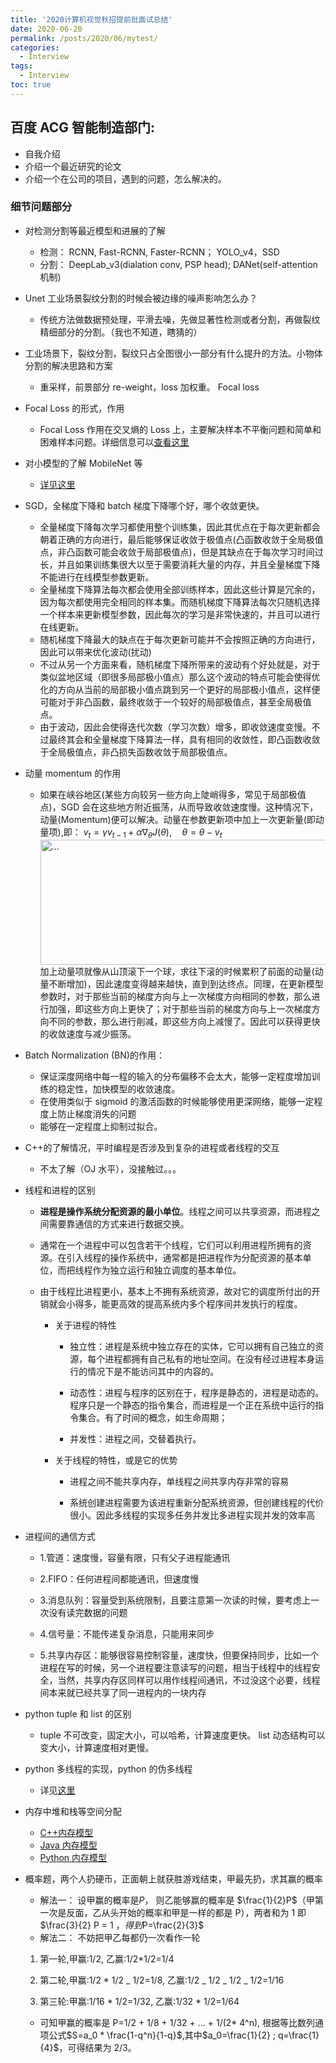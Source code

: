 ```yaml
---
title: '2020计算机视觉秋招提前批面试总结'
date: 2020-06-20
permalink: /posts/2020/06/mytest/
categories:
  - Interview
tags:
  - Interview
toc: true
---
```


## 百度 ACG 智能制造部门:

- 自我介绍
- 介绍一个最近研究的论文
- 介绍一个在公司的项目，遇到的问题，怎么解决的。

### 细节问题部分

- 对检测分割等最近模型和进展的了解

  - 检测： RCNN, Fast-RCNN, Faster-RCNN； YOLO_v4，SSD
  - 分割： DeepLab_v3(dialation conv, PSP head); DANet(self-attention 机制)

- Unet 工业场景裂纹分割的时候会被边缘的噪声影响怎么办？

  - 传统方法做数据预处理，平滑去噪，先做显著性检测或者分割，再做裂纹精细部分的分割。（我也不知道，瞎猜的）

- 工业场景下，裂纹分割，裂纹只占全图很小一部分有什么提升的方法。小物体分割的解决思路和方案

  - 重采样，前景部分 re-weight，loss 加权重。 Focal loss

- Focal Loss 的形式，作用
  - Focal Loss 作用在交叉熵的 Loss 上，主要解决样本不平衡问题和简单和困难样本问题。详细信息可以[查看这里](https://www.cnblogs.com/king-lps/p/9497836.html)

* 对小模型的了解 MobileNet 等

  - [详见这里](https://www.cnblogs.com/dengshunge/p/11334640.html)

* SGD，全梯度下降和 batch 梯度下降哪个好，哪个收敛更快。

  - 全量梯度下降每次学习都使用整个训练集，因此其优点在于每次更新都会朝着正确的方向进行，最后能够保证收敛于极值点(凸函数收敛于全局极值点，非凸函数可能会收敛于局部极值点)，但是其缺点在于每次学习时间过长，并且如果训练集很大以至于需要消耗大量的内存，并且全量梯度下降不能进行在线模型参数更新。
  - 全量梯度下降算法每次都会使用全部训练样本，因此这些计算是冗余的，因为每次都使用完全相同的样本集。而随机梯度下降算法每次只随机选择一个样本来更新模型参数，因此每次的学习是非常快速的，并且可以进行在线更新。
  - 随机梯度下降最大的缺点在于每次更新可能并不会按照正确的方向进行，因此可以带来优化波动(扰动)
  - 不过从另一个方面来看，随机梯度下降所带来的波动有个好处就是，对于类似盆地区域（即很多局部极小值点）那么这个波动的特点可能会使得优化的方向从当前的局部极小值点跳到另一个更好的局部极小值点，这样便可能对于非凸函数，最终收敛于一个较好的局部极值点，甚至全局极值点。
  - 由于波动，因此会使得迭代次数（学习次数）增多，即收敛速度变慢。不过最终其会和全量梯度下降算法一样，具有相同的收敛性，即凸函数收敛于全局极值点，非凸损失函数收敛于局部极值点。

* 动量 momentum 的作用
  - 如果在峡谷地区(某些方向较另一些方向上陡峭得多，常见于局部极值点)，SGD 会在这些地方附近振荡，从而导致收敛速度慢。这种情况下，动量(Momentum)便可以解决。动量在参数更新项中加上一次更新量(即动量项),即： $v_t = \gamma v_{t-1} + \alpha \nabla_{\theta} J(\theta), \quad \theta=\theta- v_t$
    <br />
    <img align="center" width="500" height="200" src="{{ site.url }}/images/posts/1.png" alt="...">
    <br />
    加上动量项就像从山顶滚下一个球，求往下滚的时候累积了前面的动量(动量不断增加)，因此速度变得越来越快，直到到达终点。同理，在更新模型参数时，对于那些当前的梯度方向与上一次梯度方向相同的参数，那么进行加强，即这些方向上更快了；对于那些当前的梯度方向与上一次梯度方向不同的参数，那么进行削减，即这些方向上减慢了。因此可以获得更快的收敛速度与减少振荡。

- Batch Normalization (BN)的作用：

  - 保证深度网络中每一程的输入的分布偏移不会太大，能够一定程度增加训练的稳定性，加快模型的收敛速度。
  - 在使用类似于 sigmoid 的激活函数的时候能够使用更深网络，能够一定程度上防止梯度消失的问题
  - 能够在一定程度上抑制过拟合。

* C++的了解情况，平时编程是否涉及到复杂的进程或者线程的交互

  - 不太了解（OJ 水平），没接触过。。。

* 线程和进程的区别

  - **进程是操作系统分配资源的最小单位**。线程之间可以共享资源，而进程之间需要靠通信的方式来进行数据交换。
  - 通常在一个进程中可以包含若干个线程，它们可以利用进程所拥有的资源。在引入线程的操作系统中，通常都是把进程作为分配资源的基本单位，而把线程作为独立运行和独立调度的基本单位。
  - 由于线程比进程更小，基本上不拥有系统资源，故对它的调度所付出的开销就会小得多，能更高效的提高系统内多个程序间并发执行的程度。

    - 关于进程的特性

      - 独立性：进程是系统中独立存在的实体，它可以拥有自己独立的资源，每个进程都拥有自己私有的地址空间。在没有经过进程本身运行的情况下是不能访问其中的内容的。

      - 动态性：进程与程序的区别在于，程序是静态的，进程是动态的。程序只是一个静态的指令集合，而进程是一个正在系统中运行的指令集合。有了时间的概念，如生命周期；

      - 并发性：进程之间，交替着执行。


    - 关于线程的特性，或是它的优势

        - 进程之间不能共享内存，单线程之间共享内存非常的容易

        - 系统创建进程需要为该进程重新分配系统资源，但创建线程的代价很小。因此多线程的实现多任务并发比多进程实现并发的效率高

- 进程间的通信方式

  - 1.管道：速度慢，容量有限，只有父子进程能通讯

  - 2.FIFO：任何进程间都能通讯，但速度慢

  - 3.消息队列：容量受到系统限制，且要注意第一次读的时候，要考虑上一次没有读完数据的问题

  - 4.信号量：不能传递复杂消息，只能用来同步

  - 5.共享内存区：能够很容易控制容量，速度快，但要保持同步，比如一个进程在写的时候，另一个进程要注意读写的问题，相当于线程中的线程安全，当然，共享内存区同样可以用作线程间通讯，不过没这个必要，线程间本来就已经共享了同一进程内的一块内存

* python tuple 和 list 的区别

  - tuple 不可改变，固定大小，可以哈希，计算速度更快。 list 动态结构可以变大小，计算速度相对更慢。

* python 多线程的实现，python 的伪多线程

  - 详见[这里](https://blog.csdn.net/melon0014/article/details/90372172)

* 内存中堆和栈等空间分配
  - [C++内存模型](https://www.cnblogs.com/renxs/archive/2012/01/18/2325352.html)
  - [Java 内存模型](https://www.cnblogs.com/YJK923/p/10478716.html)
  - [Python 内存模型](https://www.cnblogs.com/goldsunshine/p/11502468.html)

- 概率题，两个人扔硬币，正面朝上就获胜游戏结束，甲最先扔，求其赢的概率

  - 解法一： 设甲赢的概率是$P$， 则乙能够赢的概率是 $\frac{1}{2}P$（甲第一次是反面，乙从头开始的概率和甲是一样的都是 P），两者和为 1 即 $\frac{3}{2} P = 1 $，得到$P=\frac{2}{3}$
  - 解法二： 不妨把甲乙每都仍一次看作一轮

  1. 第一轮,甲赢:1/2, 乙赢:1/2\*1/2=1/4

  2. 第二轮,甲赢:1/2 \* 1/2 _ 1/2=1/8, 乙赢:1/2 _ 1/2 _ 1/2 _ 1/2=1/16

  3. 第三轮:甲赢:1/16 \* 1/2=1/32, 乙赢:1/32 \* 1/2=1/64

  - 可知甲赢的概率是 P=1/2 + 1/8 + 1/32 + ... + 1/(2\* 4^n), 根据等比数列通项公式$S=a_0 * \frac{1-q^n}{1-q}$,其中$a_0=\frac{1}{2} ; q=\frac{1}{4}$，可得结果为 2/3。

